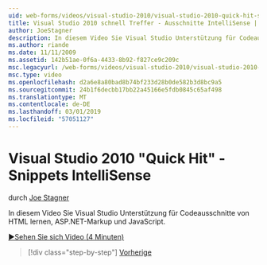 ```yaml
---
uid: web-forms/videos/visual-studio-2010/visual-studio-2010-quick-hit-snippets-intellisense
title: Visual Studio 2010 schnell Treffer - Ausschnitte IntelliSense | Microsoft-Dokumentation
author: JoeStagner
description: In diesem Video Sie Visual Studio Unterstützung für Codeausschnitte von HTML lernen, ASP.NET-Markup und JavaScript.
ms.author: riande
ms.date: 11/11/2009
ms.assetid: 142b51ae-0f6a-4433-8b92-f827ce9c209c
msc.legacyurl: /web-forms/videos/visual-studio-2010/visual-studio-2010-quick-hit-snippets-intellisense
msc.type: video
ms.openlocfilehash: d2a6e8a80bad8b74bf233d28b0de582b3d8bc9a5
ms.sourcegitcommit: 24b1f6decbb17bb22a45166e5fdb0845c65af498
ms.translationtype: MT
ms.contentlocale: de-DE
ms.lasthandoff: 03/01/2019
ms.locfileid: "57051127"
---
```

<a name="visual-studio-2010-quick-hit---snippets-intellisense"></a>Visual Studio 2010 "Quick Hit" - Snippets IntelliSense
====================
durch [Joe Stagner](https://github.com/JoeStagner)

In diesem Video Sie Visual Studio Unterstützung für Codeausschnitte von HTML lernen, ASP.NET-Markup und JavaScript.

[&#9654;Sehen Sie sich Video (4 Minuten)](https://channel9.msdn.com/Blogs/ASP-NET-Site-Videos/visual-studio-2010-quick-hit-snippets-intellisense)

> [!div class="step-by-step"]
> [Vorherige](visual-studio-2010-quick-hit-websites-instead-of-web-projects.md)
